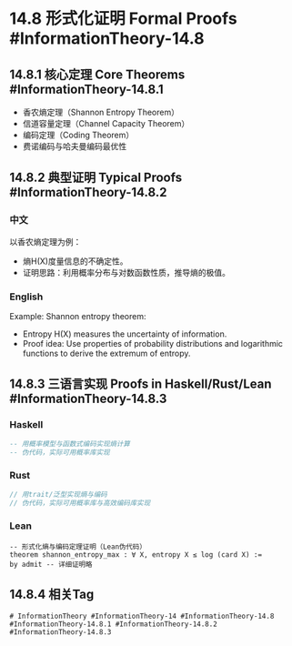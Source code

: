 # 14.8 形式化证明 Formal Proofs #InformationTheory-14.8

## 14.8.1 核心定理 Core Theorems #InformationTheory-14.8.1

- 香农熵定理（Shannon Entropy Theorem）
- 信道容量定理（Channel Capacity Theorem）
- 编码定理（Coding Theorem）
- 费诺编码与哈夫曼编码最优性

## 14.8.2 典型证明 Typical Proofs #InformationTheory-14.8.2

### 中文

以香农熵定理为例：

- 熵H(X)度量信息的不确定性。
- 证明思路：利用概率分布与对数函数性质，推导熵的极值。

### English

Example: Shannon entropy theorem:

- Entropy H(X) measures the uncertainty of information.
- Proof idea: Use properties of probability distributions and logarithmic functions to derive the extremum of entropy.

## 14.8.3 三语言实现 Proofs in Haskell/Rust/Lean #InformationTheory-14.8.3

### Haskell

```haskell
-- 用概率模型与函数式编码实现熵计算
-- 伪代码，实际可用概率库实现
```

### Rust

```rust
// 用trait/泛型实现熵与编码
// 伪代码，实际可用概率库与高效编码库实现
```

### Lean

```lean
-- 形式化熵与编码定理证明（Lean伪代码）
theorem shannon_entropy_max : ∀ X, entropy X ≤ log (card X) :=
by admit -- 详细证明略
```

## 14.8.4 相关Tag

`# InformationTheory #InformationTheory-14 #InformationTheory-14.8 #InformationTheory-14.8.1 #InformationTheory-14.8.2 #InformationTheory-14.8.3`
